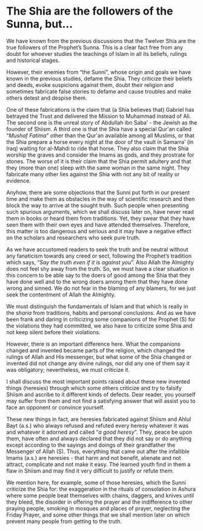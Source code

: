 The Shia are the followers of the Sunna, but…
=============================================

We have known from the previous discussions that the Twelver Shia are
the true followers of the Prophet’s Sunna. This is a clear fact free
from any doubt for whoever studies the teachings of Islam in all its
beliefs, rulings and historical stages.

However, their enemies from “the Sunni”, whose origin and goals we have
known in the previous studies, defame the Shia. They criticize their
beliefs and deeds, evoke suspicions against them, doubt their religion
and sometimes fabricate false stories to defame and cause troubles and
make others detest and despise them.

One of these fabrications is the claim that (a Shia believes that)
Gabriel has betrayed the Trust and delivered the Mission to Muhammad
instead of Ali. The second one is the unreal story of Abdullah ibn
Saba’ - the Jewish as the founder of Shiism. A third one is that the
Shia have a special Qur'an called “*Mushaf Fatima*” other than the
Qur'an available among all Muslims, or that the Shia prepare a horse
every night at the door of the vault in Samarra’ (in Iraq) waiting for
al-Mahdi to ride that horse. They also claim that the Shia worship the
graves and consider the Imams as gods, and they prostrate for stones.
The worse of it is their claim that the Shia permit adultery and that
they (more than one) sleep with the same woman in the same night. They
fabricate many other lies against the Shia with not any bit of reality
or evidence.

Anyhow, there are some objections that the Sunni put forth in our
present time and make them as obstacles in the way of scientific
research and then block the way to arrive at the sought truth. Such
people when presenting such spurious arguments, which we shall discuss
later on, have never read them in books or heard them from traditions.
Yet, they swear that they have seen them with their own eyes and have
attended themselves. Therefore, this matter is too dangerous and serious
and it may have a negative effect on the scholars and researchers who
seek pure truth.

As we have accustomed readers to seek the truth and be neutral without
any fanaticism towards any creed or sect, following the Prophet’s
tradition which says, “*Say the truth even if it is against you*”. Also
Allah the Almighty does not feel shy away from the truth. So, we must
have a clear situation in this concern to be able say to the doers of
good among the Shia that they have done well and to the wrong doers
among them that they have done wrong and sinned. We do not fear in the
blaming of any blamers, for we just seek the contentment of Allah the
Almighty.

We must distinguish the fundamentals of Islam and that which is really
in the s*haria* from traditions, habits and personal conclusions. And as
we have been frank and daring in criticizing some companions of the
Prophet (S) for the violations they had committed, we also have to
criticize some Shia and not keep silent before their violations.

However, there is an important difference here. What the companions
changed and invented became parts of the religion, which changed the
rulings of Allah and His messenger, but what some of the Shia changed or
invented did not change any divine rulings, nor did any one of them say
it was obligatory; nevertheless, we must criticize it.

I shall discuss the most important points raised about these new
invented things (heresies) through which some others criticize and try
to falsify Shiism and ascribe to it different kinds of defects. Dear
reader, you yourself may suffer from them and not find a satisfying
answer that will assist you to face an opponent or convince yourself.

These new things in fact, are heresies fabricated against Shiism and
Ahlul Bayt (a.s.) who always refused and refuted every heresy whatever
it was and whatever it adorned and called “*a good heresy*”. They, peace
be upon them, have often and always declared that they did not say or do
anything except according to the sayings and doings of their grandfather
the Messenger of Allah (S). Thus, everything that came out after the
infallible Imams (a.s.) are heresies - that harm and not benefit,
alienate and not attract, complicate and not make it easy. The learned
youth find in them a flaw in Shiism and may find it very difficult to
justify or refute them.

We mention here, for example, some of those heresies, which the Sunni
criticize the Shia for: the exaggeration in the rituals of consolation
in Ashura where some people beat themselves with chains, daggers, and
knives until they bleed, the disorder in offering the prayer and the
indifference to other praying people, smoking in mosques and places of
prayer, neglecting the Friday Prayer, and some other things that we
shall mention later on which prevent many people from getting to the
truth.


